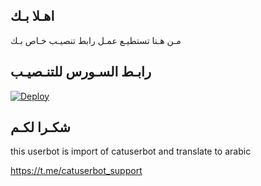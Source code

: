 ## اهـلا بـك
مـن هـنا تستطيـع عمـل رابط تنصيـب خـاص بـك

## رابـط السـورس للتنـصيـب

[![Deploy](https://www.herokucdn.com/deploy/button.svg)](https://heroku.com/deploy?template=https://github.com/maxmjj9/jmthon)

## شكـرا لكـم 


this userbot is import of catuserbot and translate to arabic

https://t.me/catuserbot_support
